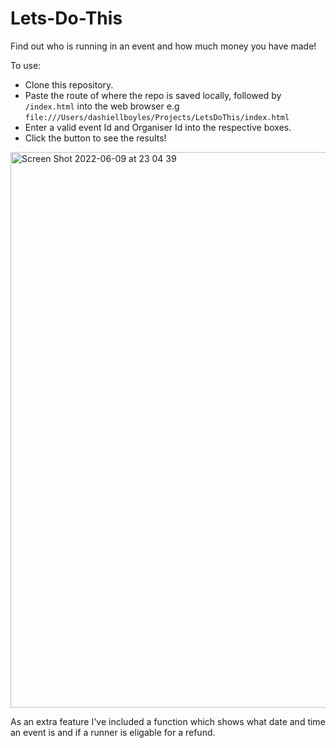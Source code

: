 # Lets-Do-This

Find out who is running in an event and how much money you have made!

To use:

- Clone this repository.
- Paste the route of where the repo is saved locally, followed by ```/index.html``` into the web browser e.g ```file:///Users/dashiellboyles/Projects/LetsDoThis/index.html```
- Enter a valid event Id and Organiser Id into the respective boxes.
- Click the button to see the results!

<img width="889" alt="Screen Shot 2022-06-09 at 23 04 39" src="https://user-images.githubusercontent.com/93666673/172953288-30e02de2-36e0-44dc-9b14-4792dc90c0b3.png">

As an extra feature I've included a function which shows what date and time an event is and if a runner is eligable for a refund.
